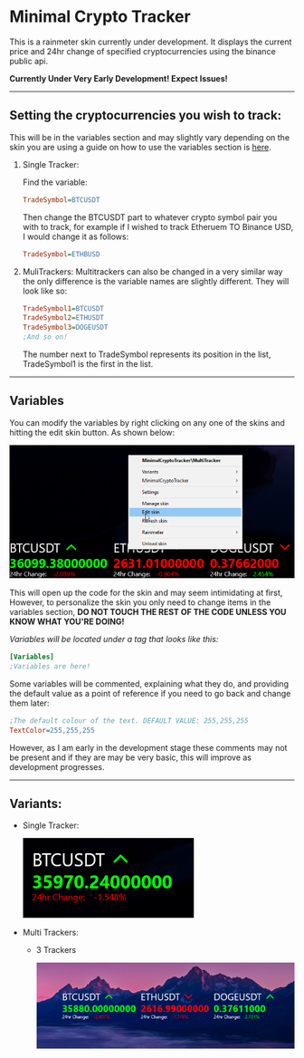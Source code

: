 # Minimal Crypto Tracker

This is a rainmeter skin currently under development. It displays the current price and 24hr change of specified cryptocurrencies using the binance public api. 

**Currently Under Very Early Development! Expect Issues!**

---

## **Setting the cryptocurrencies you wish to track:**
This will be in the variables section and may slightly vary depending on the skin you are using a guide on how to use the variables section is [here](#Variables).

1. Single Tracker:
    
    Find the variable:
    ```ini
    TradeSymbol=BTCUSDT
    ```
    Then change the BTCUSDT part to whatever crypto symbol pair you with to track, for example if I wished to track Etheruem TO Binance USD, I would change it as follows:
    ```ini
    TradeSymbol=ETHBUSD
    ```
1. MuliTrackers:
    Multitrackers can also be changed in a very similar way the only difference is the variable names are slightly different. They will look like so:
    ```ini
    TradeSymbol1=BTCUSDT
    TradeSymbol2=ETHUSDT
    TradeSymbol3=DOGEUSDT
    ;And so on!
    ```
    The number next to TradeSymbol represents its position in the list, TradeSymbol1 is the first in the list.

---
## **Variables**    

You can modify the variables by right clicking on any one of the skins and hitting the edit skin button. As shown below:

![Edit Skin](./img/Edit-Skin-Menu.png)

This will open up the code for the skin and may seem intimidating at first, However, to personalize the skin you only need to change items in the variables section, **DO NOT TOUCH THE REST OF THE CODE UNLESS YOU KNOW WHAT YOU'RE DOING!**

*Variables will be located under a tag that looks like this:*
```ini
[Variables]
;Variables are here!
```  

Some variables will be commented, explaining what they do, and providing the default value as a point of reference if you need to go back and change them later:
```ini
;The default colour of the text. DEFAULT VALUE: 255,255,255
TextColor=255,255,255
```

However, as I am early in the development stage these comments may not be present and if they are may be very basic, this will improve as development progresses.

---
## **Variants:**
- Single Tracker:

    ![Single Tracker](./img/SingleTracker.png)

- Multi Trackers:
    * 3 Trackers

        ![Muli Trackers - 3 Trackers](./img/MultiTracker-3-Tracker.png)

